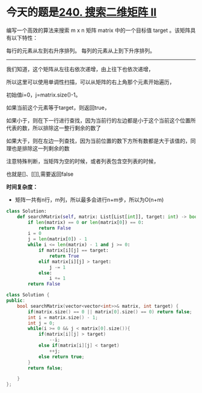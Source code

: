 # 今天的题是[240. 搜索二维矩阵 II](https://leetcode-cn.com/problems/search-a-2d-matrix-ii/)

编写一个高效的算法来搜索 m x n 矩阵 matrix 中的一个目标值 target 。该矩阵具有以下特性：

每行的元素从左到右升序排列。
每列的元素从上到下升序排列。

---

我们知道，这个矩阵从左往右依次递增，由上往下也依次递增，

所以这里可以使用单调性扫描，可以从矩阵的右上角那个元素开始遍历，

初始值i=0，j=matrix.size()-1。

如果当前这个元素等于target，则返回true，

如果小于，则在下一行进行查找，因为当前行的左边都是小于这个当前这个位置所代表的数，所以排除这一整行剩余的数了

如果大于，则在左边一列查找，因为当前位置的数下方所有数都是大于该值的，同理也是排除这一列剩余的数

注意特殊判断，当矩阵为空的时候，或者列表包含空列表的时候，

也就是[]、[[]],需要返回false

**时间复杂度：**

- 矩阵一共有n行，m列，所以最多会进行n+m步，所以为O(n+m)

```python
class Solution:
    def searchMatrix(self, matrix: List[List[int]], target: int) -> bool:
        if len(matrix) == 0 or len(matrix[0]) == 0:
            return False    
        i = 0
        j = len(matrix[0]) - 1
        while i <= len(matrix) - 1 and j >= 0:
            if matrix[i][j] == target:
                return True
            elif matrix[i][j] > target:
                j -= 1
            else:
                i += 1
        return False
```

```cpp
class Solution {
public:
    bool searchMatrix(vector<vector<int>>& matrix, int target) {
        if(matrix.size() == 0 || matrix[0].size() == 0) return false;
        int i = matrix.size() - 1;
        int j = 0;
        while(i >= 0 && j < matrix[0].size()){
            if(matrix[i][j] > target)
                --i;
            else if(matrix[i][j] < target)
                ++j;
            else return true;
        }
        return false;

    }
};
```

